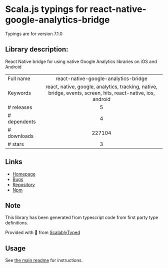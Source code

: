 
# Scala.js typings for react-native-google-analytics-bridge

Typings are for version 7.1.0

## Library description:
React Native bridge for using native Google Analytics libraries on iOS and Android

|                    |                 |
| ------------------ | :-------------: |
| Full name          | react-native-google-analytics-bridge |
| Keywords           | react, native, google, analytics, tracking, native, bridge, events, screen, hits, react-native, ios, android |
| # releases         | 5 |
| # dependents       | 4 |
| # downloads        | 227104 |
| # stars            | 3 |

## Links
- [Homepage](https://github.com/idehub/react-native-google-analytics-bridge#readme)
- [Bugs](https://github.com/idehub/react-native-google-analytics-bridge/issues)
- [Repository](https://github.com/idehub/react-native-google-analytics-bridge)
- [Npm](https://www.npmjs.com/package/react-native-google-analytics-bridge)
    


## Note
This library has been generated from typescript code from first party type definitions.

Provided with :purple_heart: from [ScalablyTyped](https://github.com/oyvindberg/ScalablyTyped)

## Usage
See [the main readme](../../readme.md) for instructions.


